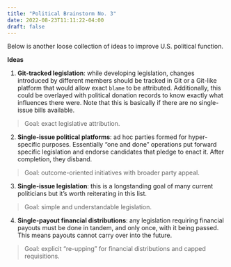 ```yaml
---
title: "Political Brainstorm No. 3"
date: 2022-08-23T11:11:22-04:00
draft: false
---
```

Below is another loose collection of ideas to improve U.S. political function.

**Ideas**

1. **Git-tracked legislation**: while developing legislation, changes introduced by different members should be tracked in Git or a Git-like platform that would allow exact `blame` to be attributed. Additionally, this could be overlayed with political donation records to know exactly what influences there were. Note that this is basically if there are no single-issue bills available.

> Goal: exact legislative attribution.

2. **Single-issue political platforms**: ad hoc parties formed for hyper-specific purposes. Essentially “one and done” operations put forward specific legislation and endorse candidates that pledge to enact it. After completion, they disband.

> Goal: outcome-oriented initiatives with broader party appeal.

3. **Single-issue legislation**: this is a longstanding goal of many current politicians but it’s worth reiterating in this list.

> Goal: simple and understandable legislation.

4. **Single-payout financial distributions**: any legislation requiring financial payouts must be done in tandem, and only once, with it being passed. This means payouts cannot carry over into the future.

> Goal: explicit “re-upping” for financial distributions and capped requisitions.